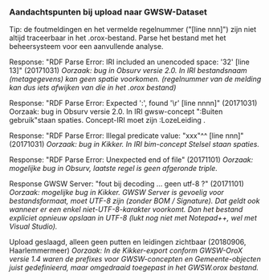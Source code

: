 ### Aandachtspunten bij upload naar GWSW-Dataset ###
Tip: de foutmeldingen en het vermelde regelnummer ("[line nnn]") zijn niet altijd traceerbaar in het .orox-bestand. Parse het bestand met het beheersysteem voor een aanvullende analyse.

Response: "RDF Parse Error: IRI included an unencoded space: '32' [line 13]" (20171031)
_Oorzaak: bug in Obsurv versie 2.0. In IRI bestandsnaam (metagegevens) kan geen spatie voorkomen. (regelnummer van de melding kan dus iets afwijken van die in het .orox bestand)_

Response: "RDF Parse Error: Expected ':', found '\r' [line nnnn]" (20171031)
Oorzaak: bug in Obsurv versie 2.0. In IRI gwsw-concept ":Buiten gebruik"staan spaties. Concept-IRI moet zijn :LozeLeiding .

Response: "RDF Parse Error: Illegal predicate value: \"xxx\"^^ [line nnn]" (20171031)
_Oorzaak: bug in Kikker. In IRI bim-concept Stelsel staan spaties._

Response: "RDF Parse Error: Unexpected end of file" (20171101)
_Oorzaak: mogelijke bug in Obsurv, laatste regel is geen afgeronde triple._

Response GWSW Server: "fout bij decoding … geen utf-8 ?" (20171101)
_Oorzaak: mogelijke bug in Kikker. GWSW Server is gevoelig voor bestandsformaat, moet UTF-8 zijn (zonder BOM / Signature). Dat geldt ook wanneer er een enkel niet-UTF-8-karakter voorkomt. Dan het bestand expliciet opnieuw opslaan in UTF-8 (lukt nog niet met Notepad++, wel met Visual Studio)._

Upload geslaagd, alleen geen putten en leidingen zichtbaar (20180906, Haarlemmermeer)
_Oorzaak: In de Kikker-export conform GWSW-OroX versie 1.4 waren de prefixes voor GWSW-concepten en Gemeente-objecten juist gedefinieerd, maar omgedraaid toegepast in het GWSW.orox bestand._
